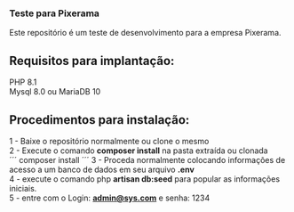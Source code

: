### Teste para Pixerama
Este repositório é um teste de desenvolvimento para a empresa Pixerama.
## Requisitos para implantação:
PHP 8.1<br/>
Mysql 8.0 ou MariaDB 10<br/>
## Procedimentos para instalação:
1 - Baixe o repositório normalmente ou clone o mesmo<br/>
2 - Execute o comando <strong>composer install</strong> na pasta extraída ou clonada<br/>
´´´
composer install
´´´
3 - Proceda normalmente colocando informações de acesso a um banco de dados em seu arquivo <strong>.env</strong><br/>
4 - execute o comando php <strong>artisan db:seed</strong> para popular as informações iniciais.<br/>
5 - entre com o Login: <strong>admin@sys.com</strong> e senha: </strong>1234</strong><br/>

